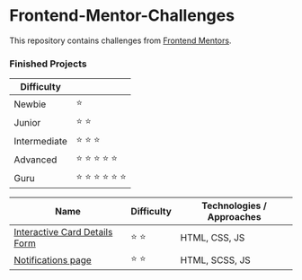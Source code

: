 # Frontend-Mentor-Challenges

This repository contains challenges from [Frontend Mentors](https://www.frontendmentor.io/challenges).

### Finished Projects

| Difficulty   |                                           |
| ------------ | ----------------------------------------- |
| Newbie       | :star:                                    |
| Junior       | :star: :star:                             |
| Intermediate | :star: :star: :star:                      |
| Advanced     | :star: :star: :star: :star: :star:        |
| Guru         | :star: :star: :star: :star: :star: :star: |

| Name                          | Difficulty    | Technologies / Approaches |
| ----------------------------- | ------------- | ------------------------- |
| [Interactive Card Details Form](https://aakashrao-dev.github.io/Frontend-Mentor-Projects/01-Interactive-card-details-form/index.html) | :star: :star:       | HTML, CSS, JS             |
| [Notifications page]()        | :star: :star: | HTML, SCSS, JS            |
